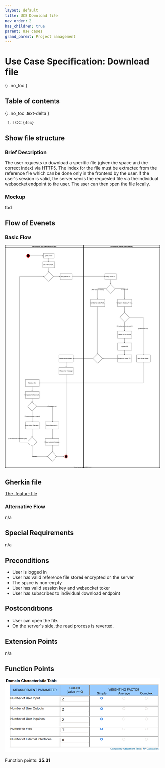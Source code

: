 ```yaml
---
layout: default
title: UCS Download file
nav_order: 2
has_children: true
parent: Use cases
grand_parent: Project management
---
```


# Use Case Specification: Download file
{: .no_toc }

## Table of contents
{: .no_toc .text-delta }

1. TOC
{:toc}

## Show file structure
### Brief Description
The user requests to download a specific file (given the space and the correct index) via HTTPS. The index for the file must be extracted from the reference file which can be done only in the frontend by the user. If the user's session is valid, the server sends the requested file via the individual websocket endpoint to the user. The user can then open the file locally.

### Mockup
tbd

## Flow of Evenets
### Basic Flow
![Activity Diagram for use ](../../../img/use_cases/activity_diagrams/ad_download_file.svg)

## Gherkin file
[The .feature file](https://github.com/Vaultionizer/vault-server/blob/develop/src/test/resources/features/downloadFile.feature)

### Alternative Flow
n/a

## Special Requirements
n/a

## Preconditions
* User is logged in
* User has valid reference file stored encrypted on the server
* The space is non-empty
* User has valid session key and websocket token
* User has subscribed to individual download endpoint

## Postconditions
* User can open the file.
* On the server's side, the read process is reverted.

## Extension Points
n/a

## Function Points
![Function Points calculation table for Create Space - made with Tiny Tools](../../../img/use_cases/function_points/uc1_createspace.png)

Function points: **35.31**